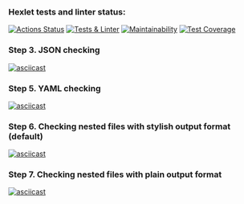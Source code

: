 ### Hexlet tests and linter status:
[![Actions Status](https://github.com/newTimesNewRoman/frontend-project-46/workflows/hexlet-check/badge.svg)](https://github.com/newTimesNewRoman/frontend-project-46/actions)
[![Tests & Linter](https://github.com/newTimesNewRoman/frontend-project-46/actions/workflows/self-check.yml/badge.svg)](https://github.com/newTimesNewRoman/frontend-project-46/actions/workflows/self-check.yml)
[![Maintainability](https://api.codeclimate.com/v1/badges/b89907afb1e51757a0d1/maintainability)](https://codeclimate.com/github/newTimesNewRoman/frontend-project-46/maintainability)
[![Test Coverage](https://api.codeclimate.com/v1/badges/b89907afb1e51757a0d1/test_coverage)](https://codeclimate.com/github/newTimesNewRoman/frontend-project-46/test_coverage)

### Step 3. JSON checking
[![asciicast](https://asciinema.org/a/vAOsmQCTr897a9qcLiccoZiAZ.svg)](https://asciinema.org/a/vAOsmQCTr897a9qcLiccoZiAZ)

### Step 5. YAML checking
[![asciicast](https://asciinema.org/a/RNDtU0kwhvhryTYmokBoWRzfD.svg)](https://asciinema.org/a/RNDtU0kwhvhryTYmokBoWRzfD)

### Step 6. Checking nested files with stylish output format (default)
[![asciicast](https://asciinema.org/a/weaJzpQ1LrpvTbCVjRFX2d9R1.svg)](https://asciinema.org/a/weaJzpQ1LrpvTbCVjRFX2d9R1)

### Step 7. Checking nested files with plain output format
[![asciicast](https://asciinema.org/a/HUIbJOmnd1MMvqyGbFnhjKwXF.svg)](https://asciinema.org/a/HUIbJOmnd1MMvqyGbFnhjKwXF)